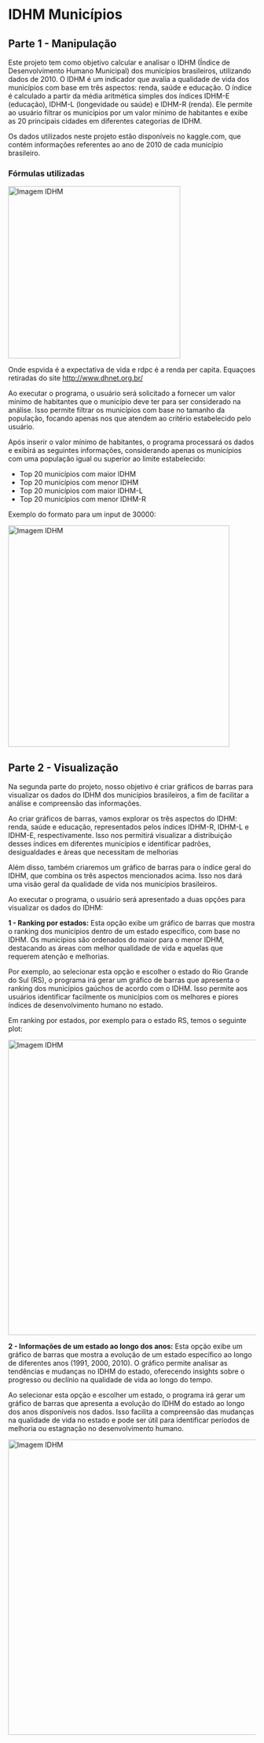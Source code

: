 # IDHM Municípios
## Parte 1 - Manipulação
Este projeto tem como objetivo calcular e analisar o IDHM (Índice de Desenvolvimento Humano Municipal) dos municípios brasileiros, utilizando dados de 2010. O IDHM é um indicador que avalia a qualidade de vida dos municípios com base em três aspectos: renda, saúde e educação. O índice é calculado a partir da média aritmética simples dos índices IDHM-E (educação), IDHM-L (longevidade ou saúde) e IDHM-R (renda). Ele permite ao usuário filtrar os municípios por um valor mínimo de habitantes e exibe as 20 principais cidades em diferentes categorias de IDHM.

Os dados utilizados neste projeto estão disponíveis no kaggle.com, que contém informações referentes ao ano de 2010 de cada município brasileiro.


### Fórmulas utilizadas

<img src="https://user-images.githubusercontent.com/101146083/236711198-50d878dc-1a46-435a-b9db-7589c41fb570.png" alt="Imagem IDHM" width="350"/>

Onde espvida é a expectativa de vida e rdpc é a renda per capita. Equaçoes retiradas do site http://www.dhnet.org.br/

Ao executar o programa, o usuário será solicitado a fornecer um valor mínimo de habitantes que o município deve ter para ser considerado na análise. Isso permite filtrar os municípios com base no tamanho da população, focando apenas nos que atendem ao critério estabelecido pelo usuário.

Após inserir o valor mínimo de habitantes, o programa processará os dados e exibirá as seguintes informações, considerando apenas os municípios com uma população igual ou superior ao limite estabelecido:

+ Top 20 municípios com maior IDHM
+ Top 20 municípios com menor IDHM
+ Top 20 municípios com maior IDHM-L
+ Top 20 municípios com menor IDHM-R

Exemplo do formato para um input de 30000:

<img src="https://user-images.githubusercontent.com/101146083/236715009-52211d7c-657f-4f38-b798-af8b457d7c5c.png" alt="Imagem IDHM" width="450"/> 


## Parte 2 - Visualização
Na segunda parte do projeto, nosso objetivo é criar gráficos de barras para visualizar os dados do IDHM dos municípios brasileiros, a fim de facilitar a análise e compreensão das informações.

Ao criar gráficos de barras, vamos explorar os três aspectos do IDHM: renda, saúde e educação, representados pelos índices IDHM-R, IDHM-L e IDHM-E, respectivamente. Isso nos permitirá visualizar a distribuição desses índices em diferentes municípios e identificar padrões, desigualdades e áreas que necessitam de melhorias

Além disso, também criaremos um gráfico de barras para o índice geral do IDHM, que combina os três aspectos mencionados acima. Isso nos dará uma visão geral da qualidade de vida nos municípios brasileiros.

Ao executar o programa, o usuário será apresentado a duas opções para visualizar os dados do IDHM:

**1 - Ranking por estados:** Esta opção exibe um gráfico de barras que mostra o ranking dos municípios dentro de um estado específico, com base no IDHM. Os municípios são ordenados do maior para o menor IDHM, destacando as áreas com melhor qualidade de vida e aquelas que requerem atenção e melhorias.

Por exemplo, ao selecionar esta opção e escolher o estado do Rio Grande do Sul (RS), o programa irá gerar um gráfico de barras que apresenta o ranking dos municípios gaúchos de acordo com o IDHM. Isso permite aos usuários identificar facilmente os municípios com os melhores e piores índices de desenvolvimento humano no estado.


Em ranking por estados, por exemplo para o estado RS, temos o seguinte plot:

<img src="https://user-images.githubusercontent.com/101146083/236712846-924a3a01-8ef9-4712-a38e-85c89706cd38.png" alt="Imagem IDHM" width="600"/>


**2 - Informações de um estado ao longo dos anos:** Esta opção exibe um gráfico de barras que mostra a evolução de um estado específico ao longo de diferentes anos (1991, 2000, 2010). O gráfico permite analisar as tendências e mudanças no IDHM do estado, oferecendo insights sobre o progresso ou declínio na qualidade de vida ao longo do tempo.

Ao selecionar esta opção e escolher um estado, o programa irá gerar um gráfico de barras que apresenta a evolução do IDHM do estado ao longo dos anos disponíveis nos dados. Isso facilita a compreensão das mudanças na qualidade de vida no estado e pode ser útil para identificar períodos de melhoria ou estagnação no desenvolvimento humano.

<img src="https://user-images.githubusercontent.com/101146083/236713729-c7fd2289-b3de-4681-89c7-a90870f015f5.png" alt="Imagem IDHM" width="600"/>


